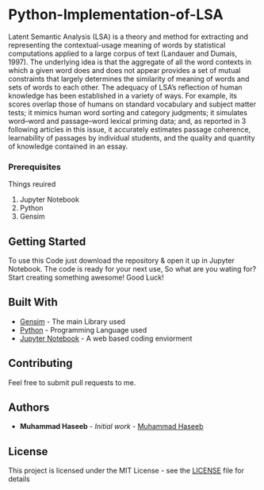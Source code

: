 # Python-Implementation-of-LSA

Latent Semantic Analysis (LSA) is a theory and method for extracting and representing the
contextual-usage meaning of words by statistical computations applied to a large corpus of
text (Landauer and Dumais, 1997). The underlying idea is that the aggregate of all the word
contexts in which a given word does and does not appear provides a set of mutual
constraints that largely determines the similarity of meaning of words and sets of words to
each other. The adequacy of LSA’s reflection of human knowledge has been established in
a variety of ways. For example, its scores overlap those of humans on standard vocabulary
and subject matter tests; it mimics human word sorting and category judgments; it simulates
word–word and passage–word lexical priming data; and, as reported in 3 following articles
in this issue, it accurately estimates passage coherence, learnability of passages by
individual students, and the quality and quantity of knowledge contained in an essay.


### Prerequisites

Things reuired<br>
1. Jupyter Notebook
2. Python
3. Gensim

## Getting Started

To use this Code just download the repository & open it up in Jupyter Notebook. The code is ready for your next use, So what are 
you wating for? Start creating something awesome! Good Luck!


## Built With

* [Gensim](https://radimrehurek.com/gensim/index.html) - The main Library used
* [Python](https://www.python.org/) - Programming Language used
* [Jupyter Notebook](http://jupyter.org/) - A web based coding enviorment


## Contributing

Feel free to submit pull requests to me.


## Authors

* **Muhammad Haseeb** - *Initial work* - [Muhammad Haseeb](https://github.com/iam-mhaseeb)


## License

This project is licensed under the MIT License - see the [LICENSE](LICENSE) file for details
